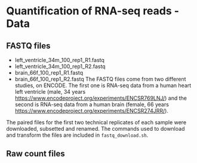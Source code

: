 # Quantification of RNA-seq reads - Data

## FASTQ files
* left_ventricle_34m_100_rep1_R1.fastq
* left_ventricle_34m_100_rep1_R2.fastq
* brain_66f_100_rep1_R1.fastq
* brain_66f_100_rep1_R2.fastq
The FASTQ files come from two different studies, on ENCODE. The first one is RNA-seq data from a human heart left ventricle (male, 34 years https://www.encodeproject.org/experiments/ENCSR769LNJ/) and the second is RNA-seq data from a human brain (female, 66 years https://www.encodeproject.org/experiments/ENCSR274JRR/).

The paired files for the first two technical replicates of each sample were downloaded, subsetted and renamed. The commands used to download and transform the files are included in `fastq_download.sh`.

## Raw count files